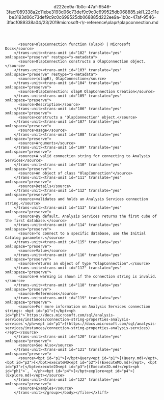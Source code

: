 <?xml version="1.0"?><xliff version="1.2" xmlns="urn:oasis:names:tc:xliff:document:1.2" xmlns:xsi="http://www.w3.org/2001/XMLSchema-instance" xsi:schemaLocation="urn:oasis:names:tc:xliff:document:1.2 xliff-core-1.2-transitional.xsd"><file datatype="xml" original="olapconnection.md" source-language="en-US" target-language="en-US"><header><tool tool-id="mdxliff" tool-name="mdxliff" tool-version="1.0-1931010" tool-company="Microsoft" /><xliffext:skl_file_name xmlns:xliffext="urn:microsoft:content:schema:xliffextensions">d222ee9a-1b0c-47af-9546-3facf089338a2c11ebe3193d06c73def9c9c0c699525db068885.skl</xliffext:skl_file_name><xliffext:version xmlns:xliffext="urn:microsoft:content:schema:xliffextensions">1.2</xliffext:version><xliffext:ms.openlocfilehash xmlns:xliffext="urn:microsoft:content:schema:xliffextensions">2c11ebe3193d06c73def9c9c0c699525db068885</xliffext:ms.openlocfilehash><xliffext:ms.sourcegitcommit xmlns:xliffext="urn:microsoft:content:schema:xliffextensions">d222ee9a-1b0c-47af-9546-3facf089338a</xliffext:ms.sourcegitcommit><xliffext:ms.lasthandoff xmlns:xliffext="urn:microsoft:content:schema:xliffextensions">04/23/2019</xliffext:ms.lasthandoff><xliffext:ms.openlocfilepath xmlns:xliffext="urn:microsoft:content:schema:xliffextensions">microsoft-r\r-reference\olapr\olapconnection.md</xliffext:ms.openlocfilepath></header><body><group id="content" extype="content"><trans-unit id="101" translate="yes" xml:space="preserve" restype="x-metadata">
          <source>OlapConnection function (olapR) | Microsoft Docs</source>
        </trans-unit><trans-unit id="102" translate="yes" xml:space="preserve" restype="x-metadata">
          <source>OlapConnection constructs a OlapConnection object.</source>
        </trans-unit><trans-unit id="103" translate="yes" xml:space="preserve" restype="x-metadata">
          <source>(olapR), OlapConnection</source>
        </trans-unit><trans-unit id="104" translate="yes" xml:space="preserve">
          <source>OlapConnection: olapR OlapConnection Creation</source>
        </trans-unit><trans-unit id="105" translate="yes" xml:space="preserve">
          <source>Description</source>
        </trans-unit><trans-unit id="106" translate="yes" xml:space="preserve">
          <source>constructs a "OlapConnection" object.</source>
        </trans-unit><trans-unit id="107" translate="yes" xml:space="preserve">
          <source>Usage</source>
        </trans-unit><trans-unit id="108" translate="yes" xml:space="preserve">
          <source>Arguments</source>
        </trans-unit><trans-unit id="109" translate="yes" xml:space="preserve">
          <source>A valid connection string for connecting to Analysis Services</source>
        </trans-unit><trans-unit id="110" translate="yes" xml:space="preserve">
          <source>An object of class "OlapConnection"</source>
        </trans-unit><trans-unit id="111" translate="yes" xml:space="preserve">
          <source>Details</source>
        </trans-unit><trans-unit id="112" translate="yes" xml:space="preserve">
          <source>validates and holds an Analysis Services connection string.</source>
        </trans-unit><trans-unit id="113" translate="yes" xml:space="preserve">
          <source>By default, Analysis Services returns the first cube of the first database.</source>
        </trans-unit><trans-unit id="114" translate="yes" xml:space="preserve">
          <source>To connect to a specific database, use the Initial Catalog parameter.</source>
        </trans-unit><trans-unit id="115" translate="yes" xml:space="preserve">
          <source>Value</source>
        </trans-unit><trans-unit id="116" translate="yes" xml:space="preserve">
          <source>returns an object of type "OlapConnection".</source>
        </trans-unit><trans-unit id="117" translate="yes" xml:space="preserve">
          <source>A warning is shown if the connection string is invalid.</source>
        </trans-unit><trans-unit id="118" translate="yes" xml:space="preserve">
          <source>References</source>
        </trans-unit><trans-unit id="119" translate="yes" xml:space="preserve">
          <source>For more information on Analysis Services connection strings: <bpt id="p1">[</bpt><ph id="ph1">`https://docs.microsoft.com/sql/analysis-services/instances/connection-string-properties-analysis-services`</ph><ept id="p1">](https://docs.microsoft.com/sql/analysis-services/instances/connection-string-properties-analysis-services)</ept></source>
        </trans-unit><trans-unit id="120" translate="yes" xml:space="preserve">
          <source>See Also</source>
        </trans-unit><trans-unit id="121" translate="yes" xml:space="preserve">
          <source><bpt id="p1">[</bpt>Query<ept id="p1">](Query.md)</ept>, <bpt id="p2">[</bpt>executeMD<ept id="p2">](ExecuteMD.md)</ept>, <bpt id="p3">[</bpt>execute2D<ept id="p3">](Execute2D.md)</ept><ph id="ph1">`, `</ph><bpt id="p4">[</bpt>explore<ept id="p4">](Explore.md)</ept></source>
        </trans-unit><trans-unit id="122" translate="yes" xml:space="preserve">
          <source>Examples</source>
        </trans-unit></group></body></file></xliff>